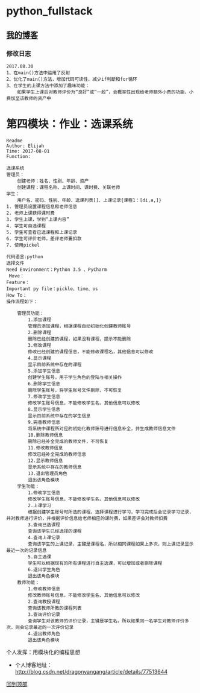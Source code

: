 # python_fullstack
## [我的博客](http://blog.csdn.net/dragonyangang "我的博客")

### 修改日志
	2017.08.30 
	1、在main()方法中运用了反射
	2、优化了main()方法，增加代码可读性，减少if判断和for循环
	3、在学生的上课方法中添加了趣味功能：
		如果学生上课后对教师评价为“良好”或“一般”，会概率性出现给老师额外小费的功能，小费加至该教师的资产中

# 第四模块：作业：选课系统
	Readme
	Author: Elijah
	Time: 2017-08-01
	Function:
  
    选课系统
	管理员：
        创建老师：姓名、性别、年龄、资产
        创建课程：课程名称、上课时间、课时费、关联老师
    学生：
    	用户名、密码、性别、年龄、选课列表[]、上课记录{课程1：[di,a,]}
    1. 管理员设置课程信息和老师信息
    2. 老师上课获得课时费
    3. 学生上课，学到“上课内容”
    4. 学生可自选课程
    5. 学生可查看已选课程和上课记录
    6. 学生可评价老师，差评老师要扣款
    7. 使用pickel
    
 	代码语言:python
 	选择文件
 	Need Environment：Python 3.5 、PyCharm
	 Move：
 	Feature：
 	Important py file：pickle、time、os
 	How To：
 	操作流程如下：
    
    	管理员功能：
			1.添加课程
			管理员添加课程，根据课程自动初始化创建教师账号
			2.删除课程
			删除已经创建的课程，如果没有课程，提示不能删除
			3.修改课程
			修改已经创建的课程信息，不能修改课程名，其他信息可以修改
			4.显示课程
			显示目前系统中存在的课程
			5.添加学生信息
			创建学生账号，用于学生角色的登陆与相关操作
			6.删除学生信息
			删除学生账号，将学生账号文件删除，不可恢复
			7.修改学生信息
			修改学生账号信息，不能修改学生名，其他信息可以修改
			8.显示学生信息
			显示目前系统中存在的学生信息
			9.完善教师信息
			将系统中课程所对应的初始化教师账号进行信息补全，并生成教师信息文件
			10.删除教师信息
			删除已经补全完成的教师文件，不可恢复
			11.修改教师信息
			修改已经补全完成的教师信息
			12.显示教师信息
			显示系统中存在的教师信息
			13.退出管理员角色
			退出该角色模块
    	学生功能：
			1.修改学生信息
			修改学生账号信息，不能修改学生名，其他信息可以修改
			2.上课学习
			根据创建学生账号时所选的课程，选择课程进行学习，学习完成后会记录学习记录，并对教师进行评价，并根据评价信息给老师相应的课时费，如果差评会对教师扣费
			3.查询已选课程
			查询该学生已经选择的课程
			4.查询上课记录
			查询该学生的上课记录，主键是课程名，所以相同课程如果上多次，则上课记录显示最近一次的记录信息
			5.自主选课
			学生可以根据现有的所有课程进行自主选课，可以增加或者删除课程
			6.退出学生角色
			退出该角色模块
    	教师功能：
			1.修改教师信息
			修改教师账号信息，不能修改学生名，其他信息可以修改
			2.查询教授课程
			查询该教师所教的课程列表
			3.查询评价记录
			查询学生对该教师的评价记录，主键是学生名，所以如果同一名学生对教师评价多次，则会记录最近的一次评价记录
			4.退出教师角色
			退出该角色模块
  个人发挥：用模块化的编程思想
- 个人博客地址：http://blog.csdn.net/dragonyangang/article/details/77513644

[回到顶部](#readme)

